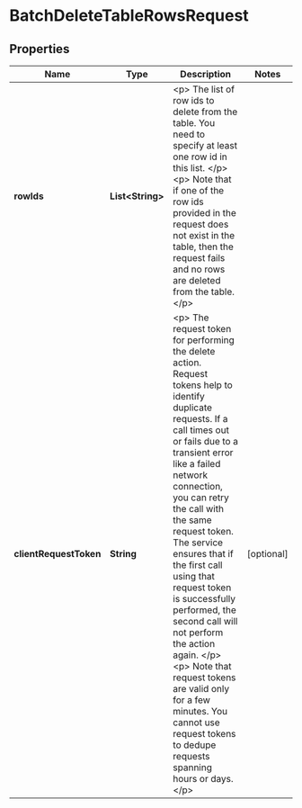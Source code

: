

# BatchDeleteTableRowsRequest


## Properties

| Name | Type | Description | Notes |
|------------ | ------------- | ------------- | -------------|
|**rowIds** | **List&lt;String&gt;** | &lt;p&gt; The list of row ids to delete from the table. You need to specify at least one row id in this list. &lt;/p&gt; &lt;p&gt; Note that if one of the row ids provided in the request does not exist in the table, then the request fails and no rows are deleted from the table. &lt;/p&gt; |  |
|**clientRequestToken** | **String** | &lt;p&gt; The request token for performing the delete action. Request tokens help to identify duplicate requests. If a call times out or fails due to a transient error like a failed network connection, you can retry the call with the same request token. The service ensures that if the first call using that request token is successfully performed, the second call will not perform the action again. &lt;/p&gt; &lt;p&gt; Note that request tokens are valid only for a few minutes. You cannot use request tokens to dedupe requests spanning hours or days. &lt;/p&gt; |  [optional] |



